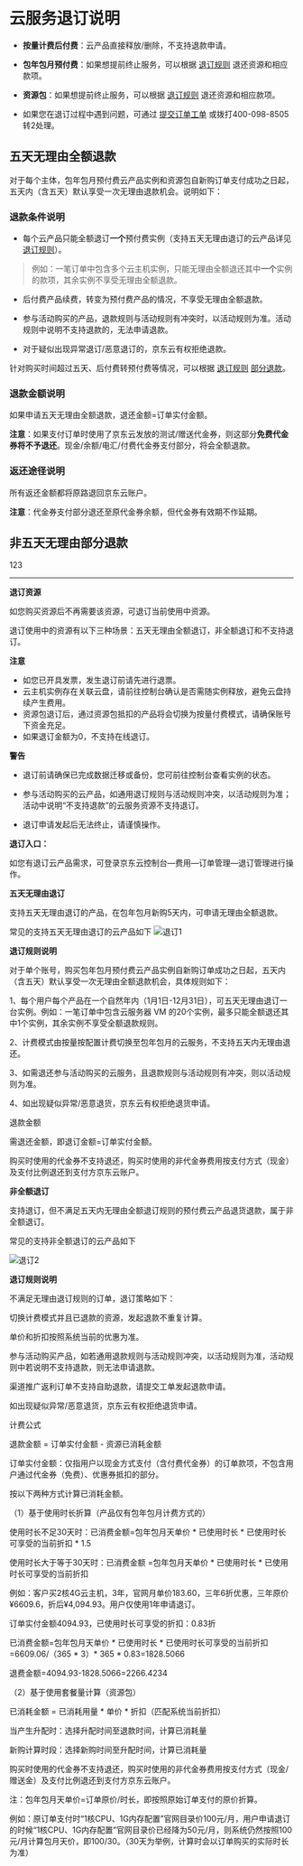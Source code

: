 # 云服务退订说明

- **按量计费后付费**：云产品直接释放/删除，不支持退款申请。

- **包年包月预付费**：如果想提前终止服务，可以根据 [退订规则]() 退还资源和相应款项。

- **资源包**：如果想提前终止服务，可以根据 [退订规则]() 退还资源和相应款项。

- 如果您在退订过程中遇到问题，可通过 [提交订单工单](https://ticket.jdcloud.com/applyorder/form?cateId=1096&questionId=1097) 或拨打400-098-8505转2处理。

## 五天无理由全额退款

对于每个主体，包年包月预付费云产品实例和资源包自新购订单支付成功之日起，五天内（含五天）默认享受一次无理由退款机会。说明如下：

### 退款条件说明

- 每个云产品只能全额退订**一个**预付费实例（支持五天无理由退订的云产品详见 [退订规则]()）。

> 例如：一笔订单中包含多个云主机实例，只能无理由全额退还其中**一个**实例的款项，其余实例不享受无理由全额退款。

- 后付费产品续费，转变为预付费产品的情况，不享受无理由全额退款。

- 参与活动购买的产品，退款规则与活动规则有冲突时，以活动规则为准。活动规则中说明不支持退款的，无法申请退款。

- 对于疑似出现异常退订/恶意退订的，京东云有权拒绝退款。

针对购买时间超过五天、后付费转预付费等情况，可以根据 [退订规则]() [部分退款](refund#context-1)。

### 退款金额说明

如果申请五天无理由全额退款，退还金额=订单实付金额。

**注意**：如果支付订单时使用了京东云发放的测试/赠送代金券，则这部分**免费代金券将不予退还**。现金/余额/电汇/付费代金券支付部分，将会全额退款。

### 返还途径说明

所有返还金额都将原路退回京东云账户。

**注意**：代金券支付部分退还至原代金券余额，但代金券有效期不作延期。

## 非五天无理由部分退款

<div id="context-1"></div>

123


--------------------------------------
**退订资源**

如您购买资源后不再需要该资源，可退订当前使用中资源。

退订使用中的资源有以下三种场景：五天无理由全额退订，非全额退订和不支持退订。

**注意** 

- 如您已开具发票，发生退订前请先进行退票。
- 云主机实例存在关联云盘，请前往控制台确认是否需随实例释放，避免云盘持续产生费用。
- 资源包退订后，通过资源包抵扣的产品将会切换为按量付费模式，请确保账号下资金充足。
- 如果退订金额为0，不支持在线退订。


**警告**

- 退订前请确保已完成数据迁移或备份，您可前往控制台查看实例的状态。

- 参与活动购买的云产品，如通用退订规则与活动规则冲突，以活动规则为准；活动中说明“不支持退款”的云服务资源不支持退订。

- 退订申请发起后无法终止，请谨慎操作。

**退订入口：**

如您有退订云产品需求，可登录京东云控制台—费用—订单管理—退订管理进行操作。



**五天无理由退订**

支持五天无理由退订的产品，在包年包月新购5天内，可申请无理由全额退款。

常见的支持五天无理由退订的云产品如下
![退订1](https://github.com/jdcloudcom/cn/blob/edit/documentation/Finance/Online-Buying/refund/%E9%80%80%E8%AE%A21.png)


**退订规则说明**

对于单个账号，购买包年包月预付费云产品实例自新购订单成功之日起，五天内（含五天）默认享受一次无理由全额退款机会，具体规则如下：

1、每个用户每个产品在一个自然年内（1月1日-12月31日），可五天无理由退订一台实例。例如：一笔订单中包含云服务器 VM 的20个实例，最多只能全额退还其中1个实例，其余实例不享受全额退款规则。

2、计费模式由按量按配置计费切换至包年包月的云服务，不支持五天内无理由退还。

3、如需退还参与活动购买的云服务，且退款规则与活动规则有冲突，则以活动规则为准。

4、如出现疑似异常/恶意退货，京东云有权拒绝退货申请。

退款金额

需退还金额，即退订金额=订单实付金额。

购买时使用的代金券不支持退还，购买时使用的非代金券费用按支付方式（现金）及支付比例退还到支付方京东云账户。



**非全额退订**

支持退订，但不满足五天内无理由全额退订规则的预付费云产品退货退款，属于非全额退订。

常见的支持非全额退订的云产品如下

![退订2](https://github.com/jdcloudcom/cn/blob/edit/documentation/Finance/Online-Buying/refund/%E9%80%80%E8%AE%A22.png)


**退订规则说明**

不满足无理由退订规则的订单，退订策略如下：

切换计费模式并且已退款的资源，发起退款不重复计算。

单价和折扣按照系统当前的优惠为准。

参与活动购买产品，如若通用退款规则与活动规则冲突，以活动规则为准，活动规则中若说明不支持退款，则无法申请退款。

渠道推广返利订单不支持自助退款，请提交工单发起退款申请。

如出现疑似异常/恶意退货，京东云有权拒绝退货申请。

计费公式

退款金额 = 订单实付金额 - 资源已消耗金额

订单实付金额：仅指用户以现金方式支付（含付费代金券）的订单款项，不包含用户通过代金券（免费）、优惠券抵扣的部分。

按以下两种方式计算已消耗金额。

（1）基于使用时长折算（产品仅有包年包月计费方式的）

使用时长不足30天时：已消费金额=包年包月天单价 * 已使用时长 * 已使用时长可享受的当前折扣 * 1.5

使用时长大于等于30天时：已消费金额 =包年包月天单价 * 已使用时长 * 已使用时长可享受的当前折扣

例如：客户买2核4G云主机，3年，官网月单价183.60，三年6折优惠，三年原价¥6609.6，折后¥4,094.93。用户仅使用1年申请退订。

订单实付金额4094.93，已使用时长可享受的折扣：0.83折

已消费金额=包年包月天单价 * 已使用时长 * 已使用时长可享受的当前折扣=6609.06/（365 * 3）* 365 * 0.83=1828.5066

退费金额=4094.93-1828.5066=2266.4234



（2）基于使用套餐量计算（资源包）

已消耗金额 = 已消耗用量 * 单价 * 折扣（匹配系统当前折扣）

当产生升配时：选择升配时间至退款时间，计算已消耗量

新购计算时段：选择新购时间至升配时间，计算已消耗量

购买时使用的代金券不支持退还，购买时使用的非代金券费用按支付方式（现金/赠送金）及支付比例退还到支付方京东云账户。

注：包年包月天单价=订单原价/时长，即按照原始订单支付的原价折算。

例如：原订单支付时“1核CPU、1G内存配置”官网目录价100元/月，用户申请退订的时候“1核CPU、1G内存配置”官网目录价已经降为50元/月，则系统仍然按照100元/月计算包月天价，即100/30。（30天为举例，计算时会以订单购买的实际时长为准）

